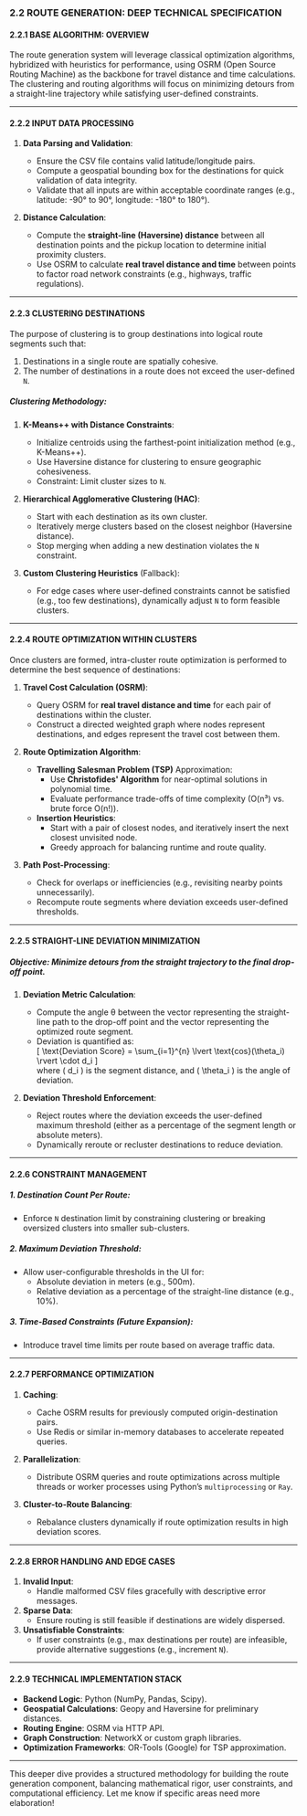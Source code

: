 ### 2.2 ROUTE GENERATION: DEEP TECHNICAL SPECIFICATION  

#### 2.2.1 BASE ALGORITHM: OVERVIEW  
The route generation system will leverage classical optimization algorithms, hybridized with heuristics for performance, using OSRM (Open Source Routing Machine) as the backbone for travel distance and time calculations. The clustering and routing algorithms will focus on minimizing detours from a straight-line trajectory while satisfying user-defined constraints.  

---

#### 2.2.2 INPUT DATA PROCESSING  
1. **Data Parsing and Validation**:  
   - Ensure the CSV file contains valid latitude/longitude pairs.  
   - Compute a geospatial bounding box for the destinations for quick validation of data integrity.  
   - Validate that all inputs are within acceptable coordinate ranges (e.g., latitude: -90° to 90°, longitude: -180° to 180°).  

2. **Distance Calculation**:  
   - Compute the **straight-line (Haversine) distance** between all destination points and the pickup location to determine initial proximity clusters.  
   - Use OSRM to calculate **real travel distance and time** between points to factor road network constraints (e.g., highways, traffic regulations).  

---

#### 2.2.3 CLUSTERING DESTINATIONS  
The purpose of clustering is to group destinations into logical route segments such that:  
1. Destinations in a single route are spatially cohesive.  
2. The number of destinations in a route does not exceed the user-defined `N`.  

##### Clustering Methodology:  
1. **K-Means++ with Distance Constraints**:  
   - Initialize centroids using the farthest-point initialization method (e.g., K-Means++).  
   - Use Haversine distance for clustering to ensure geographic cohesiveness.  
   - Constraint: Limit cluster sizes to `N`.  

2. **Hierarchical Agglomerative Clustering (HAC)**:  
   - Start with each destination as its own cluster.  
   - Iteratively merge clusters based on the closest neighbor (Haversine distance).  
   - Stop merging when adding a new destination violates the `N` constraint.  

3. **Custom Clustering Heuristics** (Fallback):  
   - For edge cases where user-defined constraints cannot be satisfied (e.g., too few destinations), dynamically adjust `N` to form feasible clusters.  

---

#### 2.2.4 ROUTE OPTIMIZATION WITHIN CLUSTERS  
Once clusters are formed, intra-cluster route optimization is performed to determine the best sequence of destinations:  

1. **Travel Cost Calculation (OSRM)**:  
   - Query OSRM for **real travel distance and time** for each pair of destinations within the cluster.  
   - Construct a directed weighted graph where nodes represent destinations, and edges represent the travel cost between them.  

2. **Route Optimization Algorithm**:  
   - **Travelling Salesman Problem (TSP)** Approximation:  
     - Use **Christofides' Algorithm** for near-optimal solutions in polynomial time.  
     - Evaluate performance trade-offs of time complexity (O(n³) vs. brute force O(n!)).  
   - **Insertion Heuristics**:  
     - Start with a pair of closest nodes, and iteratively insert the next closest unvisited node.  
     - Greedy approach for balancing runtime and route quality.  

3. **Path Post-Processing**:  
   - Check for overlaps or inefficiencies (e.g., revisiting nearby points unnecessarily).  
   - Recompute route segments where deviation exceeds user-defined thresholds.  

---

#### 2.2.5 STRAIGHT-LINE DEVIATION MINIMIZATION  
##### Objective: Minimize detours from the straight trajectory to the final drop-off point.  

1. **Deviation Metric Calculation**:  
   - Compute the angle θ between the vector representing the straight-line path to the drop-off point and the vector representing the optimized route segment.  
   - Deviation is quantified as:  
     \[
     \text{Deviation Score} = \sum_{i=1}^{n} \lvert \text{cos}(\theta_i) \rvert \cdot d_i
     \]  
     where \( d_i \) is the segment distance, and \( \theta_i \) is the angle of deviation.  

2. **Deviation Threshold Enforcement**:  
   - Reject routes where the deviation exceeds the user-defined maximum threshold (either as a percentage of the segment length or absolute meters).  
   - Dynamically reroute or recluster destinations to reduce deviation.  

---

#### 2.2.6 CONSTRAINT MANAGEMENT  
##### 1. **Destination Count Per Route**:  
- Enforce `N` destination limit by constraining clustering or breaking oversized clusters into smaller sub-clusters.  

##### 2. **Maximum Deviation Threshold**:  
- Allow user-configurable thresholds in the UI for:  
  - Absolute deviation in meters (e.g., 500m).  
  - Relative deviation as a percentage of the straight-line distance (e.g., 10%).  

##### 3. **Time-Based Constraints (Future Expansion)**:  
- Introduce travel time limits per route based on average traffic data.  

---

#### 2.2.7 PERFORMANCE OPTIMIZATION  
1. **Caching**:  
   - Cache OSRM results for previously computed origin-destination pairs.  
   - Use Redis or similar in-memory databases to accelerate repeated queries.  

2. **Parallelization**:  
   - Distribute OSRM queries and route optimizations across multiple threads or worker processes using Python’s `multiprocessing` or `Ray`.  

3. **Cluster-to-Route Balancing**:  
   - Rebalance clusters dynamically if route optimization results in high deviation scores.  

---

#### 2.2.8 ERROR HANDLING AND EDGE CASES  
1. **Invalid Input**:  
   - Handle malformed CSV files gracefully with descriptive error messages.  
2. **Sparse Data**:  
   - Ensure routing is still feasible if destinations are widely dispersed.  
3. **Unsatisfiable Constraints**:  
   - If user constraints (e.g., max destinations per route) are infeasible, provide alternative suggestions (e.g., increment `N`).  

---

#### 2.2.9 TECHNICAL IMPLEMENTATION STACK  
- **Backend Logic**: Python (NumPy, Pandas, Scipy).  
- **Geospatial Calculations**: Geopy and Haversine for preliminary distances.  
- **Routing Engine**: OSRM via HTTP API.  
- **Graph Construction**: NetworkX or custom graph libraries.  
- **Optimization Frameworks**: OR-Tools (Google) for TSP approximation.  

---

This deeper dive provides a structured methodology for building the route generation component, balancing mathematical rigor, user constraints, and computational efficiency. Let me know if specific areas need more elaboration!